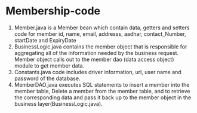 # Membership-code
1) Member.java is a Member bean which contain data, getters and setters code for member id, name, email, addresss, aadhar, contact_Number, startDate and ExpiryDate
2) BusinessLogic.java contains the member object that is responsible for aggregating all of the information needed by the business request. Member object calls out to the member dao (data access object) module to get member data.
3) Constants.java code includes driver information, url, user name and password of the database.
4) MemberDAO.java executes SQL statements to insert a member into the member table, Delete a member from the member table, and to retrieve the corresponding data and pass it back up to the member object in the business layer(BusinessLogic.java).
